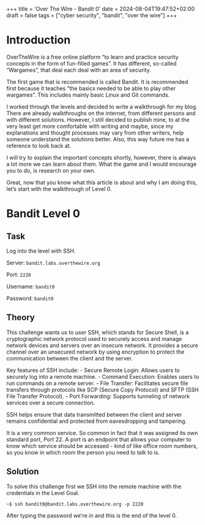 +++
title = 'Over The Wire - Bandit 0'
date = 2024-08-04T19:47:52+02:00
draft = false
tags = ["cyber security", "bandit", "over the wire"]
+++

# Introduction

OverTheWire is a free online platform “to learn and practice security concepts in the form of fun-filled games”. It has different, so-called “Wargames”, that deal each deal with an area of security.

The first game that is recommended is called Bandit. It is recommended first because it teaches “the basics needed to be able to play other wargames”. This includes mainly basic Linux and Git commands.

I worked through the levels and decided to write a walkthrough for my blog. There are already walkthroughs on the internet, from different persons and with different solutions. However, I still decided to publish mine, to at the very least get more comfortable with writing and maybe, since my explanations and thought processes may vary from other writers, help someone understand the solutions better. Also, this way future me has a reference to look back at.

I will try to explain the important concepts shortly, however, there is always a lot more we can learn about them. What the game and I would encourage you to do, is research on your own.

Great, now that you know what this article is about and why I am doing this, let’s start with the walkthrough of Level 0.

# Bandit Level 0

## Task 

Log into the level with SSH.

Server: `bandit.labs.overthewire.org`

Port: `2220`

Username: `bandit0`

Password: `bandit0`

## Theory

This challenge wants us to user SSH, which stands for Secure Shell, is a cryptographic network protocol used to securely access and manage network devices and servers over an insecure network. It provides a secure channel over an unsecured network by using encryption to protect the communication between the client and the server.

Key features of SSH include:
    - Secure Remote Login: Allows users to securely log into a remote machine.
    - Command Execution: Enables users to run commands on a remote server.
    - File Transfer: Facilitates secure file transfers through protocols like SCP (Secure Copy Protocol) and SFTP (SSH File Transfer Protocol).
    - Port Forwarding: Supports tunneling of network services over a secure connection.

SSH helps ensure that data transmitted between the client and server remains confidential and protected from eavesdropping and tampering.

It is a very common service. So common in fact that it was assigned its own standard port, Port 22. A port is an endpoint that allows your computer to know which service should be accessed - kind of like office room numbers, so you know in which room the person you need to talk to is.

## Solution

To solve this challenge first we SSH into the remote machine with the credentials in the Level Goal.

```
~$ ssh bandit0@bandit.labs.overthewire.org -p 2220
```

After typing the password we're in and this is the end of the level 0.
